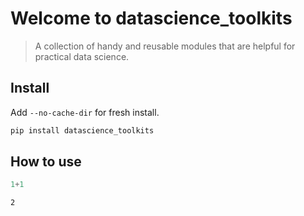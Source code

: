 <!--

#################################################
### THIS FILE WAS AUTOGENERATED! DO NOT EDIT! ###
#################################################
# file to edit: nbs/index.ipynb
# command to build the docs after a change: nbdev_build_docs

-->

# Welcome to datascience_toolkits

> A collection of handy and reusable modules that are helpful for practical data science.


## Install
Add `--no-cache-dir` for fresh install.

```bash
pip install datascience_toolkits
```

## How to use
<div class="codecell" markdown="1">
<div class="input_area" markdown="1">

```python
1+1
```

</div>
<div class="output_area" markdown="1">




    2



</div>

</div>
